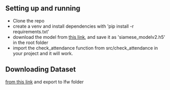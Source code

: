 ## Setting up and running

 - Clone the repo
 - create a venv and install dependencies with 'pip install -r requirements.txt'
 - download the model from [this link](https://drive.google.com/drive/folders/1adKyg31Co7V-7qQ6ZaOm64X0vR-u_EFJ?usp=sharing), and save it as 'siamese_modelv2.h5' in the root folder
 - import the check_attendance function from src/check_attendance in your project and it will work.


## Downloading Dataset

[from this link](http://vis-www.cs.umass.edu/lfw/#download) and export to lfw folder 